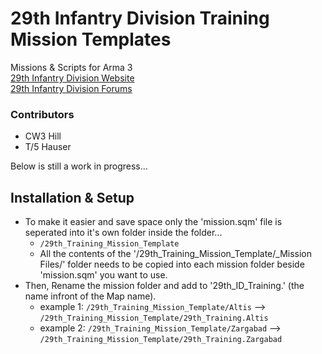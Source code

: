 # 29th Infantry Division Training Mission Templates
Missions & Scripts for Arma 3  
[29th Infantry Division Website](http://www.29th.org)  
[29th Infantry Division Forums](http://forums.29th.org) 

### Contributors
- CW3 Hill
- T/5 Hauser


Below is still a work in progress...

## Installation & Setup 
- To make it easier and save space only the 'mission.sqm' file is seperated into it's own folder inside the folder...
  - `/29th_Training_Mission_Template` 
  - All the contents of the '/29th_Training_Mission_Template/_Mission Files/' folder needs to be copied into each mission folder beside 'mission.sqm' you want to use.
- Then, Rename the mission folder and add to '29th_ID_Training.' (the name infront of the Map name).
  - example 1: `/29th_Training_Mission_Template/Altis` --> `/29th_Training_Mission_Template/29th_Training.Altis`
  - example 2: `/29th_Training_Mission_Template/Zargabad` --> `/29th_Training_Mission_Template/29th_Training.Zargabad`
	


